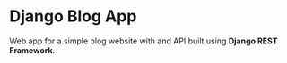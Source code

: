 # Django Blog App

Web app for a simple blog website with and API built using **Django REST Framework**.
